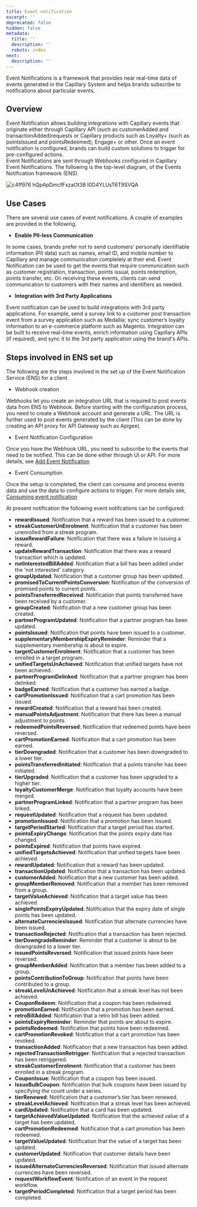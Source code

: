 ```yaml
---
title: Event notification
excerpt: ''
deprecated: false
hidden: false
metadata:
  title: ''
  description: ''
  robots: index
next:
  description: ''
---
```

Event Notifications is a framework that provides near real-time data of events generated in the Capillary System and helps brands subscribe to notifications about particular events.

## Overview

Event Notification allows building integrations with Capillary events that originate either through Capillary API (such as customerAdded and transactionAdded)requests or Capillary products such as Loyalty+ (such as pointsIssued and pointsRedeemed), Engage+ or other. Once an event notification is configured, brands can build custom solutions to trigger for pre-configured actions.\
Event Notifications are sent through Webhooks configured in Capillary Event Notifications. The following is the top-level diagram, of the Events Notification framework (ENS).

![c4ff976 hQpApDmcfFxzaOt38 I0D4YLUsT6T9SVQA](https://files.readme.io/c4ff976-hQpApDmcfFxzaOt38_I0D4YLUsT6T9SVQA.png)

## Use Cases

There are several use cases of event notifications. A couple of examples are provided in the following.

* **Enable PII-less Communication**

In some cases, brands prefer not to send customers' personally identifiable information (PII data) such as names, email ID, and mobile number to Capillary and manage communication completely at their end. Event Notification can be used to get the events that require communication such as customer registration, transaction, points issual, points redemption, points transfer, etc. On receiving these events, clients can send communication to customers with their names and identifiers as needed.

* **Integration with 3rd Party Applications**

Event notification can be used to build integrations with 3rd party applications. For example, send a survey link to a customer post transaction event from a survey application such as Medallia; sync customer’s loyalty information to an e-commerce platform such as Magento. Integration can be built to receive real-time events, enrich information using Capillary APIs (if required), and sync it to the 3rd party application using the brand's APIs.

## Steps involved in ENS set up

The following are the steps involved in the set up of the Event Notification Service (ENS) for a client.

* Webhook creation

Webhooks let you create an integration URL that is required to post events data from ENS to Webhook. Before starting with the configuration process, you need to create a Webhook account and generate a URL. The URL is further used to post events generated by the client (This can be done by creating an API proxy for API Gateway such as Apigee). 

* Event Notification Configuration

Once you have the Webhook URL, you need to subscribe to the events that need to be notified. This can be done either through UI or API. For more details, see [Add Event Notification](https://capillary-documentation.readme.io/docs/add-event-notification-account)

* Event Consumption

Once the setup is completed, the client can consume and process events data and use the data to configure actions to trigger. For more details see, [Consuming event notification](https://capillary-documentation.readme.io/docs/consuming-event-notifications)

At present notification the following event notifcations can be configured:

* **rewardIssued**: Notification that a reward has been issued to a customer.
* **streakCustomerUnEnrolment**: Notification that a customer has been unenrolled from a streak program.
* **issueRewardFailure**: Notification that there was a failure in issuing a reward.
* **updateRewardTransaction**: Notification that there was a reward transaction which is updated.
* **notInterestedBillAdded**: Notification that a bill has been added under the 'not interested' category.
* **groupUpdated**: Notification that a customer group has been updated.
* **promisedToCurrentPointsConversion**: Notification of the conversion of promised points to current points.
* **pointsTransferredReceived**: Notification that points transferred have been received by a customer.
* **groupCreated**: Notification that a new customer group has been created.
* **partnerProgramUpdated**: Notification that a partner program has been updated.
* **pointsIssued**: Notification that points have been issued to a customer.
* **supplementaryMembershipExpiryReminder**: Reminder that a supplementary membership is about to expire.
* **targetCustomerEnrolment**: Notification that a customer has been enrolled in a target program.
* **unifiedTargetsUnAchieved**: Notification that unified targets have not been achieved.
* **partnerProgramDelinked**: Notification that a partner program has been delinked.
* **badgeEarned**: Notification that a customer has earned a badge.
* **cartPromotionIssued**: Notification that a cart promotion has been issued.
* **rewardCreated**: Notification that a reward has been created.
* **manualPointsAdjustment**: Notification that there has been a manual adjustment to points.
* **redeemedPointsReversed**: Notification that redeemed points have been reversed.
* **cartPromotionEarned**: Notification that a cart promotion has been earned.
* **tierDowngraded**: Notification that a customer has been downgraded to a lower tier.
* **pointsTransferredInitiated**: Notification that a points transfer has been initiated.
* **tierUpgraded**: Notification that a customer has been upgraded to a higher tier.
* **loyaltyCustomerMerge**: Notification that loyalty accounts have been merged.
* **partnerProgramLinked**: Notification that a partner program has been linked.
* **requestUpdated**: Notification that a request has been updated.
* **promotionIssued**: Notification that a promotion has been issued.
* **targetPeriodStarted**: Notification that a target period has started.
* **pointsExpiryChange**: Notification that the points expiry date has changed.
* **pointsExpired**: Notification that points have expired.
* **unifiedTargetsAchieved**: Notification that unified targets have been achieved.
* **rewardUpdated**: Notification that a reward has been updated.
* **transactionUpdated**: Notification that a transaction has been updated.
* **customerAdded**: Notification that a new customer has been added.
* **groupMemberRemoved**: Notification that a member has been removed from a group.
* **targetValueAchieved**: Notification that a target value has been achieved.
* **singlePointsExpiryUpdated**: Notification that the expiry date of single points has been updated.
* **alternateCurrenciesIssued**: Notification that alternate currencies have been issued.
* **transactionRejected**: Notification that a transaction has been rejected.
* **tierDowngradeReminder**: Reminder that a customer is about to be downgraded to a lower tier.
* **issuedPointsReversed**: Notification that issued points have been reversed.
* **groupMemberAdded**: Notification that a member has been added to a group.
* **pointsContributionToGroup**: Notification that points have been contributed to a group.
* **streakLevelUnAchieved**: Notification that a streak level has not been achieved.
* **CouponRedeem**: Notification that a coupon has been redeemed.
* **promotionEarned**: Notification that a promotion has been earned.
* **retroBillAdded**: Notification that a retro bill has been added.
* **pointsExpiryReminder**: Reminder that points are about to expire.
* **pointsRedeemed**: Notification that points have been redeemed.
* **cartPromotionRevoked**: Notification that a cart promotion has been revoked.
* **transactionAdded**: Notification that a new transaction has been added.
* **rejectedTransactionRetrigger**: Notification that a rejected transaction has been retriggered.
* **streakCustomerEnrolment**: Notification that a customer has been enrolled in a streak program.
* **CouponIssue**: Notification that a coupon has been issued.
* **IssueBulkCoupon**: Notification that bulk coupons have been issued by specifying the count under a series.
* **tierRenewed**: Notification that a customer’s tier has been renewed.
* **streakLevelAchieved**: Notification that a streak level has been achieved.
* **cardUpdated**: Notification that a card has been updated.
* **targetAchievedValueUpdated**: Notification that the achieved value of a target has been updated.
* **cartPromotionRedeemed**: Notification that a cart promotion has been redeemed.
* **targetValueUpdated**: Notification that the value of a target has been updated.
* **customerUpdated**: Notification that customer details have been updated.
* **issuedAlternateCurrenciesReversed**: Notification that issued alternate currencies have been reversed.
* **requestWorkflowEvent**: Notification of an event in the request workflow.
* **targetPeriodCompleted**: Notification that a target period has been completed.
